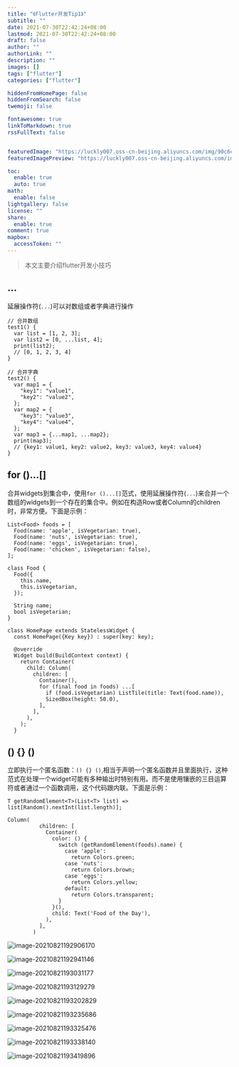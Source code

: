 ```yaml
---
title: "《Flutter开发Tip1》"
subtitle: ""
date: 2021-07-30T22:42:24+08:00
lastmod: 2021-07-30T22:42:24+08:00
draft: false
author: ""
authorLink: ""
description: ""
images: []
tags: ["flutter"]
categories: ["flutter"]

hiddenFromHomePage: false
hiddenFromSearch: false
twemoji: false

fontawesome: true
linkToMarkdown: true
rssFullText: false


featuredImage: "https://luckly007.oss-cn-beijing.aliyuncs.com/img/90c6cc12-742e-4c9f-b318-b912f163b8d0.png"
featuredImagePreview: "https://luckly007.oss-cn-beijing.aliyuncs.com/img/90c6cc12-742e-4c9f-b318-b912f163b8d0.png"

toc:
  enable: true
  auto: true
math:
  enable: false
lightgallery: false
license: ""
share:
  enable: true
comment: true
mapbox:
  accessToken: ""
---
```




> 本文主要介绍flutter开发小技巧

<!--more-->

## …

延展操作符(`...`)可以对数组或者字典进行操作

```
// 合并数组
test1() {
  var list = [1, 2, 3];
  var list2 = [0, ...list, 4];
  print(list2);
  // [0, 1, 2, 3, 4]
}

// 合并字典
test2() {
  var map1 = {
    "key1": "value1",
    "key2": "value2",
  };
  var map2 = {
    "key3": "value3",
    "key4": "value4",
  };
  var map3 = {...map1, ...map2};
  print(map3);
  // {key1: value1, key2: value2, key3: value3, key4: value4}
}
```

## for ()…[]

合并widgets到集合中，使用`for ()...[]`范式，使用延展操作符(`...`)来合并一个数组的widgets到一个存在的集合中。例如在构造Row或者Column的children时，非常方便。下面是示例：

```
List<Food> foods = [
  Food(name: 'apple', isVegetarian: true),
  Food(name: 'nuts', isVegetarian: true),
  Food(name: 'eggs', isVegetarian: true),
  Food(name: 'chicken', isVegetarian: false),
];

class Food {
  Food({
    this.name,
    this.isVegetarian,
  });

  String name;
  bool isVegetarian;
}

class HomePage extends StatelessWidget {
  const HomePage({Key key}) : super(key: key);

  @override
  Widget build(BuildContext context) {
    return Container(
      child: Column(
        children: [
          Container(),
          for (final food in foods) ...[
            if (food.isVegetarian) ListTile(title: Text(food.name)),
            SizedBox(height: 50.0),
          ],
        ],
      ),
    );
  }
```

## () {} ()

立即执行一个匿名函数：`() {} ()`,相当于声明一个匿名函数并且里面执行，这种范式在处理一个widget可能有多种输出时特别有用。而不是使用镶嵌的三目运算符或者通过一个函数调用，这个代码跟内联。下面是示例：

```
T getRandomElement<T>(List<T> list) => list[Random().nextInt(list.length)];

Column(
          children: [
            Container(
              color: () {
                switch (getRandomElement(foods).name) {
                  case 'apple':
                    return Colors.green;
                  case 'nuts':
                    return Colors.brown;
                  case 'eggs':
                    return Colors.yellow;
                  default:
                    return Colors.transparent;
                }
              }(),
              child: Text('Food of the Day'),
            ),
          ],
        )
```

![image-20210821192906170](https://luckly007.oss-cn-beijing.aliyuncs.com/img/image-20210821192906170.png)



![image-20210821192941146](https://luckly007.oss-cn-beijing.aliyuncs.com/img/image-20210821192941146.png)

![image-20210821193031177](https://luckly007.oss-cn-beijing.aliyuncs.com/img/image-20210821193031177.png)

![image-20210821193129279](https://luckly007.oss-cn-beijing.aliyuncs.com/img/image-20210821193129279.png)

![image-20210821193202829](https://luckly007.oss-cn-beijing.aliyuncs.com/img/image-20210821193202829.png)

![image-20210821193235686](https://luckly007.oss-cn-beijing.aliyuncs.com/img/image-20210821193235686.png)

![image-20210821193325476](https://luckly007.oss-cn-beijing.aliyuncs.com/img/image-20210821193325476.png)

![image-20210821193338140]( https://luckly007.oss-cn-beijing.aliyuncs.com/img/image-20210821193338140.png)

![image-20210821193419896](https://luckly007.oss-cn-beijing.aliyuncs.com/img/image-20210821193419896.png)